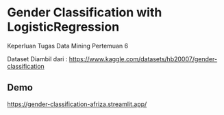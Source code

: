 # Gender Classification with LogisticRegression

Keperluan Tugas Data Mining Pertemuan 6

Dataset Diambil dari : https://www.kaggle.com/datasets/hb20007/gender-classification

## Demo

https://gender-classification-afriza.streamlit.app/
